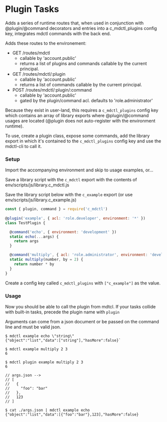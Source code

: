 # Plugin Tasks
 
Adds a series of runtime routes that, when used in conjunction with @plugin/@command decorators and entries
into a c_mdctl_plugins config key, integrates mdctl commands with the back end.

Adds these routes to the environement:

* GET /routes/mdctl
  * callable by 'account.public'
  * returns a list of plugins and commands callable by the current principal.
* GET /routes/mdctl/:plugin
  * callable by 'account.public'
  * returns a list of commands callable by the current principal.
* POST /routes/mdctl/:plugin/:command
  * callable by 'account.public'
  * gated by the plugin/command acl. defaults to 'role.administrator'
 

Because they exist in user-land, this requires a `c_mdctl_plugins` config key which contains an array of library
exports where @plugin/@command usages are located (@plugin does not auto-register with the environment runtime).

To use, create a plugin class, expose some commands, add the library export in which it's contained to the
`c_mdctl_plugins` config key and use the mdctl-cli to call it.

### Setup

Import the accompanying environment and skip to usage examples, or...

Save a library script with the `c_mdctl` export with the contents of env/scripts/js/library.c_mdctl.js

Save the library script below with the `c_example` export (or use env/scripts/js/library.c_example.js)

```javascript
const { plugin, command } = require('c_mdctl')
 
@plugin('example', { acl: 'role.developer', environment: '*' })
class TestPlugin {

  @command('echo', { environment: 'development' })
  static echo(...args) {
    return args
  }

  @command('multiply', { acl: 'role.administrator', environment: 'development' })
  static multiply(number, by = 2) {
    return number * by
  }
}
```

Create a config key called `c_mdctl_plugins` with `["c_example"]` as the value.

### Usage

Now you should be able to call the plugin from mdtcl. If your tasks collide with built-in
tasks, precede the plugin name with `plugin`

Arguments can come from a json document or be passed on the command line and  must be valid
json.

```
$ mdctl example echo \"string\" 
{"object":"list","data":["string"],"hasMore":false}`

$ mdctl example multiply 2 3
6

$ mdctl plugin example multiply 2 3
6

// args.json -->
// [
//   {
//     "foo": "bar"
//   },
//   123
// ]

$ cat ./args.json | mdctl example echo 
{"object":"list","data":[{"foo":"bar"},123],"hasMore":false}
```

